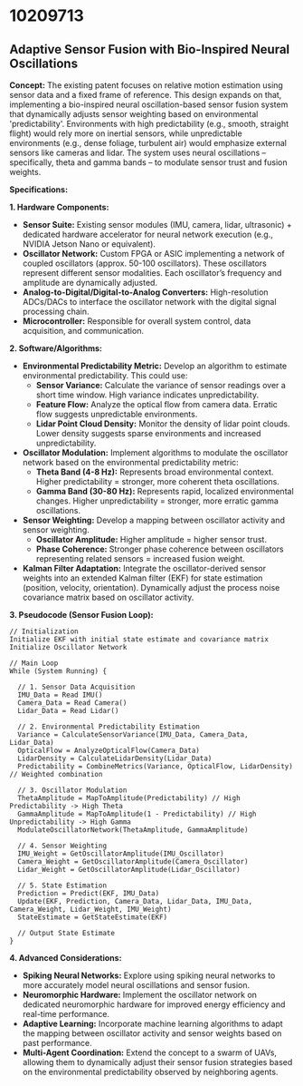 # 10209713

## Adaptive Sensor Fusion with Bio-Inspired Neural Oscillations

**Concept:** The existing patent focuses on relative motion estimation using sensor data and a fixed frame of reference. This design expands on that, implementing a bio-inspired neural oscillation-based sensor fusion system that dynamically adjusts sensor weighting based on environmental 'predictability'. Environments with high predictability (e.g., smooth, straight flight) would rely more on inertial sensors, while unpredictable environments (e.g., dense foliage, turbulent air) would emphasize external sensors like cameras and lidar. The system uses neural oscillations – specifically, theta and gamma bands – to modulate sensor trust and fusion weights.

**Specifications:**

**1. Hardware Components:**

*   **Sensor Suite:** Existing sensor modules (IMU, camera, lidar, ultrasonic) + dedicated hardware accelerator for neural network execution (e.g., NVIDIA Jetson Nano or equivalent).
*   **Oscillator Network:**  Custom FPGA or ASIC implementing a network of coupled oscillators (approx. 50-100 oscillators). These oscillators represent different sensor modalities. Each oscillator’s frequency and amplitude are dynamically adjusted.
*   **Analog-to-Digital/Digital-to-Analog Converters:** High-resolution ADCs/DACs to interface the oscillator network with the digital signal processing chain.
*   **Microcontroller:** Responsible for overall system control, data acquisition, and communication.

**2. Software/Algorithms:**

*   **Environmental Predictability Metric:** Develop an algorithm to estimate environmental predictability. This could use:
    *   **Sensor Variance:** Calculate the variance of sensor readings over a short time window. High variance indicates unpredictability.
    *   **Feature Flow:** Analyze the optical flow from camera data. Erratic flow suggests unpredictable environments.
    *   **Lidar Point Cloud Density:** Monitor the density of lidar point clouds. Lower density suggests sparse environments and increased unpredictability.
*   **Oscillator Modulation:** Implement algorithms to modulate the oscillator network based on the environmental predictability metric:
    *   **Theta Band (4-8 Hz):** Represents broad environmental context. Higher predictability = stronger, more coherent theta oscillations.
    *   **Gamma Band (30-80 Hz):** Represents rapid, localized environmental changes. Higher unpredictability = stronger, more erratic gamma oscillations.
*   **Sensor Weighting:**  Develop a mapping between oscillator activity and sensor weighting.
    *   **Oscillator Amplitude:** Higher amplitude = higher sensor trust.
    *   **Phase Coherence:**  Stronger phase coherence between oscillators representing related sensors = increased fusion weight.
*   **Kalman Filter Adaptation:** Integrate the oscillator-derived sensor weights into an extended Kalman filter (EKF) for state estimation (position, velocity, orientation).  Dynamically adjust the process noise covariance matrix based on oscillator activity.

**3. Pseudocode (Sensor Fusion Loop):**

```pseudocode
// Initialization
Initialize EKF with initial state estimate and covariance matrix
Initialize Oscillator Network

// Main Loop
While (System Running) {

  // 1. Sensor Data Acquisition
  IMU_Data = Read IMU()
  Camera_Data = Read Camera()
  Lidar_Data = Read Lidar()

  // 2. Environmental Predictability Estimation
  Variance = CalculateSensorVariance(IMU_Data, Camera_Data, Lidar_Data)
  OpticalFlow = AnalyzeOpticalFlow(Camera_Data)
  LidarDensity = CalculateLidarDensity(Lidar_Data)
  Predictability = CombineMetrics(Variance, OpticalFlow, LidarDensity) // Weighted combination

  // 3. Oscillator Modulation
  ThetaAmplitude = MapToAmplitude(Predictability) // High Predictability -> High Theta
  GammaAmplitude = MapToAmplitude(1 - Predictability) // High Unpredictability -> High Gamma
  ModulateOscillatorNetwork(ThetaAmplitude, GammaAmplitude)

  // 4. Sensor Weighting
  IMU_Weight = GetOscillatorAmplitude(IMU_Oscillator)
  Camera_Weight = GetOscillatorAmplitude(Camera_Oscillator)
  Lidar_Weight = GetOscillatorAmplitude(Lidar_Oscillator)

  // 5. State Estimation
  Prediction = Predict(EKF, IMU_Data)
  Update(EKF, Prediction, Camera_Data, Lidar_Data, IMU_Data, Camera_Weight, Lidar_Weight, IMU_Weight)
  StateEstimate = GetStateEstimate(EKF)

  // Output State Estimate
}
```

**4. Advanced Considerations:**

*   **Spiking Neural Networks:** Explore using spiking neural networks to more accurately model neural oscillations and sensor fusion.
*   **Neuromorphic Hardware:** Implement the oscillator network on dedicated neuromorphic hardware for improved energy efficiency and real-time performance.
*   **Adaptive Learning:** Incorporate machine learning algorithms to adapt the mapping between oscillator activity and sensor weights based on past performance.
*    **Multi-Agent Coordination:** Extend the concept to a swarm of UAVs, allowing them to dynamically adjust their sensor fusion strategies based on the environmental predictability observed by neighboring agents.